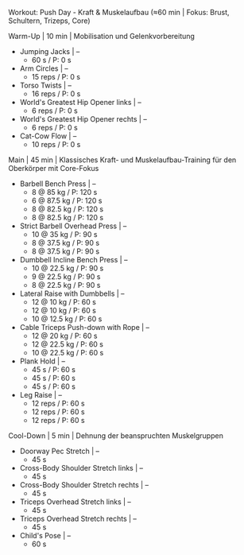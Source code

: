 Workout: Push Day - Kraft & Muskelaufbau (≈60 min | Fokus: Brust, Schultern, Trizeps, Core)

Warm-Up | 10 min | Mobilisation und Gelenkvorbereitung
- Jumping Jacks | –
    - 60 s / P: 0 s
- Arm Circles | –
    - 15 reps / P: 0 s
- Torso Twists | –
    - 16 reps / P: 0 s
- World's Greatest Hip Opener links | –
    - 6 reps / P: 0 s
- World's Greatest Hip Opener rechts | –
    - 6 reps / P: 0 s
- Cat-Cow Flow | –
    - 10 reps / P: 0 s

Main | 45 min | Klassisches Kraft- und Muskelaufbau-Training für den Oberkörper mit Core-Fokus
- Barbell Bench Press | –
    - 8 @ 85 kg / P: 120 s
    - 6 @ 87.5 kg / P: 120 s
    - 8 @ 82.5 kg / P: 120 s
    - 8 @ 82.5 kg / P: 120 s
- Strict Barbell Overhead Press | –
    - 10 @ 35 kg / P: 90 s
    - 8 @ 37.5 kg / P: 90 s
    - 8 @ 37.5 kg / P: 90 s
- Dumbbell Incline Bench Press | –
    - 10 @ 22.5 kg / P: 90 s
    - 9 @ 22.5 kg / P: 90 s
    - 8 @ 22.5 kg / P: 90 s
- Lateral Raise with Dumbbells | –
    - 12 @ 10 kg / P: 60 s
    - 12 @ 10 kg / P: 60 s
    - 10 @ 12.5 kg / P: 60 s
- Cable Triceps Push-down with Rope | –
    - 12 @ 20 kg / P: 60 s
    - 12 @ 22.5 kg / P: 60 s
    - 10 @ 22.5 kg / P: 60 s
- Plank Hold | –
    - 45 s / P: 60 s
    - 45 s / P: 60 s
    - 45 s / P: 60 s
- Leg Raise | –
    - 12 reps / P: 60 s
    - 12 reps / P: 60 s
    - 12 reps / P: 60 s

Cool-Down | 5 min | Dehnung der beanspruchten Muskelgruppen
- Doorway Pec Stretch | –
    - 45 s
- Cross-Body Shoulder Stretch links | –
    - 45 s
- Cross-Body Shoulder Stretch rechts | –
    - 45 s
- Triceps Overhead Stretch links | –
    - 45 s
- Triceps Overhead Stretch rechts | –
    - 45 s
- Child's Pose | –
    - 60 s